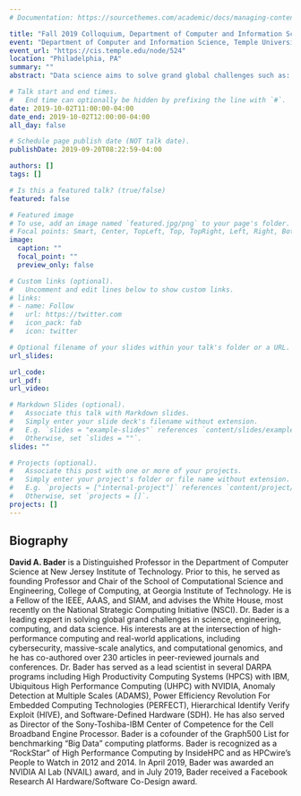 ```yaml
---
# Documentation: https://sourcethemes.com/academic/docs/managing-content/

title: "Fall 2019 Colloquium, Department of Computer and Information Science, Temple University, Massive-scale Analytics"
event: "Department of Computer and Information Science, Temple University"
event_url: "https://cis.temple.edu/node/524"
location: "Philadelphia, PA"
summary: ""
abstract: "Data science aims to solve grand global challenges such as: detecting and preventing disease in human populations; revealing community structure in large social networks; and improving the resilience of the electric power grid. Unlike traditional applications in computational science and engineering, solving these social problems at scale often raises new challenges because of the sparsity and lack of locality in the data, the need for research on scalable algorithms and architectures, and development of frameworks for solving these real-world problems on high performance computers, and for improved models that capture the noise and bias inherent in the torrential data streams. In this talk, Bader will discuss the opportunities and challenges in massive data science for applications in social sciences, physical sciences, and engineering."

# Talk start and end times.
#   End time can optionally be hidden by prefixing the line with `#`.
date: 2019-10-02T11:00:00-04:00
date_end: 2019-10-02T12:00:00-04:00
all_day: false

# Schedule page publish date (NOT talk date).
publishDate: 2019-09-20T08:22:59-04:00

authors: []
tags: []

# Is this a featured talk? (true/false)
featured: false

# Featured image
# To use, add an image named `featured.jpg/png` to your page's folder. 
# Focal points: Smart, Center, TopLeft, Top, TopRight, Left, Right, BottomLeft, Bottom, BottomRight.
image:
  caption: ""
  focal_point: ""
  preview_only: false

# Custom links (optional).
#   Uncomment and edit lines below to show custom links.
# links:
# - name: Follow
#   url: https://twitter.com
#   icon_pack: fab
#   icon: twitter

# Optional filename of your slides within your talk's folder or a URL.
url_slides:

url_code:
url_pdf:
url_video:

# Markdown Slides (optional).
#   Associate this talk with Markdown slides.
#   Simply enter your slide deck's filename without extension.
#   E.g. `slides = "example-slides"` references `content/slides/example-slides.md`.
#   Otherwise, set `slides = ""`.
slides: ""

# Projects (optional).
#   Associate this post with one or more of your projects.
#   Simply enter your project's folder or file name without extension.
#   E.g. `projects = ["internal-project"]` references `content/project/deep-learning/index.md`.
#   Otherwise, set `projects = []`.
projects: []
---
```


## Biography ##

**David A. Bader** is a Distinguished Professor in the Department of
Computer Science at New Jersey Institute of Technology. Prior to this,
he served as founding Professor and Chair of the School of
Computational Science and Engineering, College of Computing, at
Georgia Institute of Technology. He is a Fellow of the IEEE, AAAS, and
SIAM, and advises the White House, most recently on the National
Strategic Computing Initiative (NSCI). Dr. Bader is a leading expert
in solving global grand challenges in science, engineering, computing,
and data science. His interests are at the intersection of
high-performance computing and real-world applications, including
cybersecurity, massive-scale analytics, and computational genomics,
and he has co-authored over 230 articles in peer-reviewed journals and
conferences. Dr. Bader has served as a lead scientist in several DARPA
programs including High Productivity Computing Systems (HPCS) with
IBM, Ubiquitous High Performance Computing (UHPC) with NVIDIA, Anomaly
Detection at Multiple Scales (ADAMS), Power Efficiency Revolution For
Embedded Computing Technologies (PERFECT), Hierarchical Identify
Verify Exploit (HIVE), and Software-Defined Hardware (SDH).  He has
also served as Director of the Sony-Toshiba-IBM Center of Competence
for the Cell Broadband Engine Processor. Bader is a cofounder of the
Graph500 List for benchmarking “Big Data” computing platforms. Bader
is recognized as a “RockStar” of High Performance Computing by
InsideHPC and as HPCwire’s People to Watch in 2012 and 2014. In April
2019, Bader was awarded an NVIDIA AI Lab (NVAIL) award, and in July
2019, Bader received a Facebook Research AI Hardware/Software
Co-Design award.
